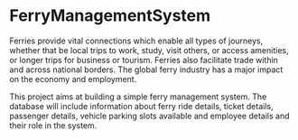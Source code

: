 # FerryManagementSystem
Ferries provide vital connections which enable all types of journeys, whether that be local trips to work, study, visit others, or access amenities, or longer trips for business or tourism. Ferries also facilitate trade within and across national borders. The global ferry industry has a major impact on the economy and employment.

This project aims at building a simple ferry management system. The database will include information about ferry ride details, ticket details, passenger details, vehicle parking slots available and employee details and their role in the system.
